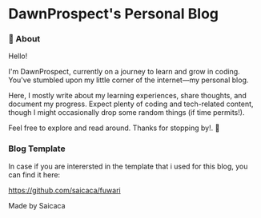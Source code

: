 # DawnProspect's Personal Blog

### 📖 About

Hello!

I'm DawnProspect, currently on a journey to learn and grow in coding. You've stumbled upon my little corner of the internet—my personal blog.

Here, I mostly write about my learning experiences, share thoughts, and document my progress. Expect plenty of coding and tech-related content, though I might occasionally drop some random things (if time permits!).

Feel free to explore and read around. Thanks for stopping by!. 🚀


### Blog Template

In case if you are interersted in the template that i used for this blog, you can find it here:

https://github.com/saicaca/fuwari

Made by Saicaca